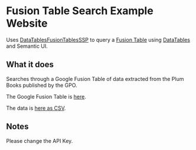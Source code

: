 Fusion Table Search Example Website
=========================

Uses [DataTablesFusionTablesSSP](https://github.com/openstate/DataTablesFusionTablesSSP) to query a [Fusion Table](https://support.google.com/fusiontables/answer/2571232) using [DataTables](http://datatables.net/) and Semantic UI.

What it does
--------------
Searches through a Google Fusion Table of data extracted from the Plum Books published by the GPO.

The Google Fusion Table is [here](https://fusiontables.google.com/data?docid=1512UclVxllMSeDvejZAsGTNMhwn1q3dVwvIEcKDv).

The data is [here as CSV](https://github.com/lastmanineurope/ses-plumbooks).

Notes
------------

Please change the API Key.